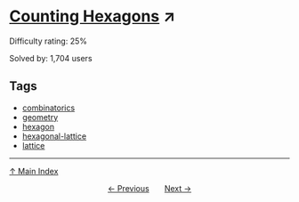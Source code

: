 # [Counting Hexagons](https://projecteuler.net/problem=577) ↗️

Difficulty rating: 25%

Solved by: 1,704 users
## Tags

- [combinatorics](../tags/combinatorics.md)
- [geometry](../tags/geometry.md)
- [hexagon](../tags/hexagon.md)
- [hexagonal-lattice](../tags/hexagonal-lattice.md)
- [lattice](../tags/lattice.md)



---

[↑ Main Index](../README.md)


<div align=center><a href='576.md'>← Previous</a> &nbsp;&nbsp; &nbsp;&nbsp;  <a href='578.md'>Next →</a></div>
